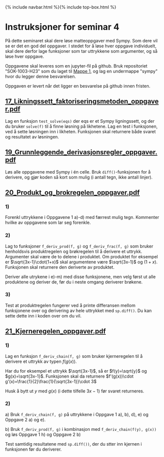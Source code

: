 {% include navbar.html %}{% include top-box.html %}

# Instruksjoner for seminar 4
På dette seminaret skal dere løse matteoppgaver med Sympy. Som dere vil se er det en god del oppgaver. I stedet for å løse hver oppgave individuelt, 
skal dere derfor lage funksjoner som tar uttrykkene som argumenter, og så løse hver oppgave. 

Oppgavene skal leveres som en jupyter-fil på github. Bruk repositoriet "SOK-1003-H23" som du laget til [Mappe 1]((https://github.com/uit-sok-1003-h24/mappe)), og 
lag en undermappe "sympy" hvor du legger denne besvarelsen.

Oppgaven er levert når det ligger en besvarelse på github innen fristen.


## [17_Likningssett_faktoriseringsmetoden_oppgaver.pdf](17_Likningssett_faktoriseringsmetoden_oppgaver.pdf)
Lag en funksjon `test_solve(eqs)` der eqs er et Sympy ligningssett, og der du bruker `solve(f)` til å finne løsning på likhetene. Lag en test i funksjonen, ved å sette løsningen inn i likheten. 
Funksjonen skal returnere både svaret og resultatet av løsningen. 

## [19_Grunnleggende_derivasjonsregler_oppgaver.pdf](19_Grunnleggende_derivasjonsregler_oppgaver.pdf)
Løs alle oppgavene med Sympy i én celle. Bruk `diff()`-funksjonen for å derivere, og gjør koden så kort som mulig (i antall tegn, ikke antall linjer).

## [20_Produkt_og_brokregelen_oppgaver.pdf](20_Produkt_og_brokregelen_oppgaver.pdf)

### 1)
Forenkl uttrykkene i Oppgavene 1 a)-d) med færrest mulig tegn. Kommenter hvilke av oppgavene som lar seg forenkle.

### 2)
Lag to funksjoner `f_deriv_prod(f, g)` og `f_deriv_frac(f, g)` som bruker henholdsvis produktregelen og brøkregelen til å derivere et uttrykk. Argumenter skal være de to delene i produktet. 
Om produktet for eksempel er $\sqrt{3x-1}\cdot(1+x)$ skal argumentene være $\sqrt{3x-1}$ og $(1+x)$. Funksjonen skal returnere den deriverte av produktet.

Deriver alle utrykene i e)-m) med disse funksjonene, men velg først ut alle produktene og deriver de, før du i neste omgang deriverer brøkene.

### 3)
Test at produktregelen fungerer ved å printe differansen mellom funksjonene over og derivering av hele uttrykket med `sp.diff()`. Du kan  sette dette inn i koden over om du vil.


## [21_Kjerneregelen_oppgaver.pdf](21_Kjerneregelen_oppgaver.pdf)
### 1)
Lag en funksjon `f_deriv_chain(f, g)` som bruker kjerneregelen til å derivere et uttrykk av typen $f(g(x))$.

Har du for eksempel et uttrykk $\sqrt{3x-1}$, så er $f(y)=\sqrt{y}$ og $g(x)=\sqrt{3x-1}$. Funksjonen skal da returnere $f'(g(x))\cdot g'(x)=\frac{1}{2}\frac{1}{\sqrt{3x-1}}\cdot 3$

Husk å bytt ut $y$ med $g(x)$ (i dette tilfelle $3x-1$) før svaret returneres. 

### 2)
a) Bruk `f_deriv_chain(f, g)` på uttrykkene i Oppgave 1 a), b), d), e) og Oppgave 2 a) og e). 

b) Bruk `f_deriv_prod(f, g)` i kombinasjon med `f_deriv_chain(f(y), g(x))` og løs Oppgave 1 h) og Oppgave 2 b)

Test samtidig resultatene med `sp.diff())`, der du stter inn kjernen i funksjonen før du deriverer. 
